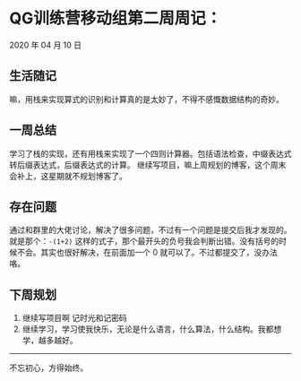# QG训练营移动组第二周周记：
2020 年 04 月 10 日

## 生活随记

嘛，用栈来实现算式的识别和计算真的是太妙了，不得不感慨数据结构的奇妙。

## 一周总结

学习了栈的实现，还有用栈来实现了一个四则计算器。包括语法检查，中缀表达式转后缀表达式，后缀表达式的计算。
继续写项目，嘛上周规划的博客，这个周末会补上，这星期就不规划博客了。

## 存在问题

通过和群里的大佬讨论，解决了很多问题，不过有一个问题是提交后我才发现的。就是那个：`-(1+2)` 这样的式子，那个最开头的负号我会判断出错。没有括号的时候不会。其实也很好解决，在前面加一个 0 就可以了。不过都提交了，没办法咯。

## 下周规划

1. 继续写项目啊 记时光和记密码
2. 继续学习，学习使我快乐，无论是什么语言，什么算法，什么结构。我都想学，越多越好。

---

不忘初心，方得始终。

